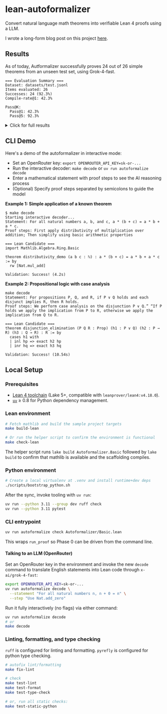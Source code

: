 # lean-autoformalizer

Convert natural language math theorems into verifiable Lean 4 proofs using a LLM.

I wrote a long-form blog post on this project [here](https://ewoodbury.com/posts/2025-09-27_lean_autoformalizer/).

## Results

As of today, Autformalizer successfully proves 24 out of 26 simple theorems from an unseen test set, using Grok-4-fast.

```
=== Evaluation Summary ===
Dataset: datasets/test.jsonl
Items evaluated: 26
Successes: 24 (92.3%)
Compile-rate@1: 42.3%

Pass@K:
  Pass@1: 42.3%
  Pass@5: 92.3%
```


<details>
<summary>Click for full results</summary>

```
=== Evaluation Summary ===
Dataset: datasets/test.jsonl
Items evaluated: 26
Successes: 24 (92.3%)
Compile-rate@1: 42.3%

Pass@K:
  Pass@1: 42.3%
  Pass@5: 92.3%

Attempts per proof:
  mean=2.23, median=2.0, p90=4.5

Time per proof (s):
  mean=52.97, median=22.31, p90=162.67

Per-item outcomes:
✅ nat_succ_mul_expand :: attempts=1, success_rank=1, time=10.60s, pass[@1:Y @5:Y]
✅ eq_symm :: attempts=1, success_rank=1, time=4.26s, pass[@1:Y @5:Y]
✅ prop_and_left :: attempts=1, success_rank=1, time=4.05s, pass[@1:Y @5:Y]
✅ prop_and_right :: attempts=1, success_rank=1, time=3.96s, pass[@1:Y @5:Y]
✅ nat_add_right_cancel :: attempts=4, success_rank=8, time=80.62s, pass[@1:N @5:Y]
✅ nat_succ_lt_succ :: attempts=1, success_rank=1, time=6.69s, pass[@1:Y @5:Y]
✅ nat_zero_add_left :: attempts=1, success_rank=1, time=5.00s, pass[@1:Y @5:Y]
✅ list_reverse_reverse :: attempts=1, success_rank=1, time=6.09s, pass[@1:Y @5:Y]
✅ list_length_reverse :: attempts=4, success_rank=9, time=70.87s, pass[@1:N @5:Y]
✅ list_map_append :: attempts=3, success_rank=5, time=43.57s, pass[@1:N @5:Y]
✅ set_inter_assoc :: attempts=1, success_rank=1, time=10.86s, pass[@1:Y @5:Y]
✅ set_union_self :: attempts=2, success_rank=3, time=21.18s, pass[@1:N @5:Y]
✅ set_inter_self :: attempts=2, success_rank=2, time=20.38s, pass[@1:N @5:Y]
✅ int_mul_assoc :: attempts=1, success_rank=1, time=4.51s, pass[@1:Y @5:Y]
✅ int_distrib_left :: attempts=2, success_rank=3, time=78.94s, pass[@1:N @5:Y]
✅ int_neg_add :: attempts=5, success_rank=15, time=275.90s, pass[@1:N @5:Y]
✅ function_injective_comp :: attempts=4, success_rank=11, time=139.31s, pass[@1:N @5:Y]
❌ function_surjective_comp :: attempts=5, success_rank=-, time=186.02s, pass[@1:N @5:N]
✅ eq_congr_fun :: attempts=2, success_rank=2, time=23.83s, pass[@1:N @5:Y]
✅ eq_congr_arg :: attempts=2, success_rank=2, time=23.44s, pass[@1:N @5:Y]
✅ nat_succ_inj :: attempts=2, success_rank=4, time=35.26s, pass[@1:N @5:Y]
✅ nat_le_succ_self :: attempts=2, success_rank=3, time=30.39s, pass[@1:N @5:Y]
✅ nat_lt_succ_self :: attempts=1, success_rank=1, time=10.18s, pass[@1:Y @5:Y]
✅ prop_or_true :: attempts=1, success_rank=1, time=8.57s, pass[@1:Y @5:Y]
✅ nat_dvd_refl :: attempts=3, success_rank=6, time=85.59s, pass[@1:N @5:Y]
❌ nat_dvd_trans :: attempts=5, success_rank=-, time=187.06s, pass[@1:N @5:N]
✓ Tests and evaluation metrics completed
```
</details>

## CLI Demo

Here's a demo of the autoformalizer in interactive mode:
- Set an OpenRouter key: `export OPENROUTER_API_KEY=sk-or-...`
- Run the interactive decoder: `make decode` or `uv run autoformalize decode`
- Enter a mathematical statement with proof steps to see the AI reasoning process
- (Optional) Specify proof steps separated by semicolons to guide the model

**Example 1: Simple application of a known theorem**
```
$ make decode
Starting interactive decoder...
Statement: For all natural numbers a, b, and c, a * (b + c) = a * b + a * c.
Proof steps: First apply distributivity of multiplication over addition; Then simplify using basic arithmetic properties

=== Lean Candidate ===
import Mathlib.Algebra.Ring.Basic

theorem distributivity_demo (a b c : ℕ) : a * (b + c) = a * b + a * c := by
  rw [Nat.mul_add]

Validation: Success! (4.2s)
```

**Example 2: Propositional logic with case analysis**
```
make decode
Statement: For propositions P, Q, and R, if P ∨ Q holds and each disjunct implies R, then R holds.
Proof steps: We perform case analysis on the disjunction P ∨ Q.” “If P holds we apply the implication from P to R, otherwise we apply the implication from Q to R.

=== Lean Candidate ===
theorem disjunction_elimination (P Q R : Prop) (h1 : P ∨ Q) (h2 : P → R) (h3 : Q → R) : R := by
  cases h1 with
  | inl hp => exact h2 hp
  | inr hq => exact h3 hq

Validation: Success! (10.54s)
```

## Local Setup

### Prerequisites
- [Lean 4 toolchain](https://leanprover-community.github.io/get_started.html) (Lake 5+, compatible with `leanprover/lean4:v4.18.0`).
- [`uv`](https://github.com/astral-sh/uv) ≥ 0.8 for Python dependency management.

### Lean environment
```bash
# Fetch mathlib and build the sample project targets
make build-lean

# Or run the helper script to confirm the environment is functional
make check-lean
```
The helper script runs `lake build Autoformalizer.Basic` followed by `lake build` to confirm that mathlib is available and the scaffolding compiles.

### Python environment
```bash
# Create a local virtualenv at .venv and install runtime+dev deps
./scripts/bootstrap_python.sh
```
After the sync, invoke tooling with `uv run`:
```bash
uv run --python 3.11 --group dev ruff check
uv run --python 3.11 pytest
```

### CLI entrypoint
```bash
uv run autoformalize check Autoformalizer/Basic.lean
```
This wraps `run_proof` so Phase 0 can be driven from the command line.

#### Talking to an LLM (OpenRouter)

Set an OpenRouter key in the environment and invoke the new `decode` command to translate
English statements into Lean code through `x-ai/grok-4-fast`:

```bash
export OPENROUTER_API_KEY=sk-or-...
uv run autoformalize decode \
  --statement "For all natural numbers n, n + 0 = n" \
  --step "Use Nat.add_zero"
```

Run it fully interactively (no flags) via either command:

```bash
uv run autoformalize decode
# or
make decode
```

### Linting, formatting, and type checking
`ruff` is configured for linting and formatting. `pyrefly` is configured for python type checking.
```bash
# autofix lint/formatting
make fix-lint

# check
make test-lint
make test-format
make test-type-check

# or, run all static checks:
make test-static-python
```
